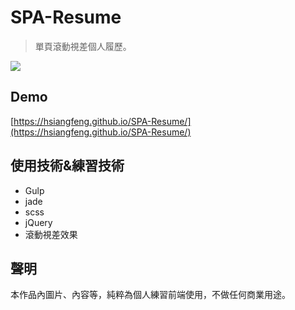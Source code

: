# SPA-Resume
> 單頁滾動視差個人履歷。

![](https://i.imgur.com/GeXfPY5.png)
## Demo
[https://hsiangfeng.github.io/SPA-Resume/](https://hsiangfeng.github.io/SPA-Resume/)

## 使用技術&練習技術
- Gulp
- jade
- scss
- jQuery
- 滾動視差效果
## 聲明
本作品內圖片、內容等，純粹為個人練習前端使用，不做任何商業用途。